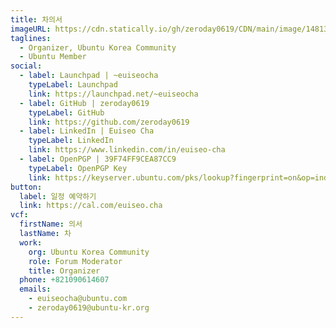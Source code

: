 ```yaml
---
title: 차의서
imageURL: https://cdn.statically.io/gh/zeroday0619/CDN/main/image/148130736_949512442461843_5058823869458838701_n.jpg
taglines:
  - Organizer, Ubuntu Korea Community
  - Ubuntu Member
social:
  - label: Launchpad | ~euiseocha
    typeLabel: Launchpad
    link: https://launchpad.net/~euiseocha
  - label: GitHub | zeroday0619
    typeLabel: GitHub
    link: https://github.com/zeroday0619
  - label: LinkedIn | Euiseo Cha
    typeLabel: LinkedIn
    link: https://www.linkedin.com/in/euiseo-cha
  - label: OpenPGP | 39F74FF9CEA87CC9
    typeLabel: OpenPGP Key
    link: https://keyserver.ubuntu.com/pks/lookup?fingerprint=on&op=index&search=0x55A5EA46C60A959E75119B4F39F74FF9CEA87CC9
button:
  label: 일정 예약하기
  link: https://cal.com/euiseo.cha
vcf:
  firstName: 의서
  lastName: 차
  work:
    org: Ubuntu Korea Community
    role: Forum Moderator
    title: Organizer
  phone: +821090614607
  emails:
    - euiseocha@ubuntu.com
    - zeroday0619@ubuntu-kr.org
---
```

